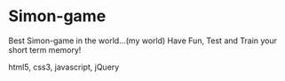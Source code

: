 **Simon-game**
==============

Best Simon-game in the world...(my world)
Have Fun, Test and Train your short term memory!



html5, css3, javascript, jQuery
